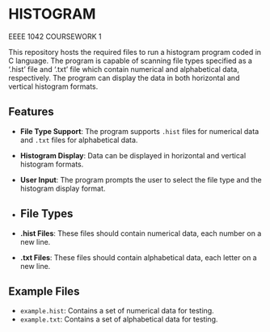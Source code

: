 # HISTOGRAM
EEEE 1042 COURSEWORK 1

This repository hosts the required files to run a histogram program coded in C language. The program is capable of scanning file types specified as a ‘.hist’ file and ‘.txt’ file which contain numerical and alphabetical data, respectively. The program can display the data in both horizontal and vertical histogram formats.

## Features
- **File Type Support**: The program supports `.hist` files for numerical data and `.txt` files for alphabetical data.
- **Histogram Display**: Data can be displayed in horizontal and vertical histogram formats.
- **User Input**: The program prompts the user to select the file type and the histogram display format.

- ## File Types
- **.hist Files**: These files should contain numerical data, each number on a new line.
- **.txt Files**: These files should contain alphabetical data, each letter on a new line.

## Example Files
- `example.hist`: Contains a set of numerical data for testing.
- `example.txt`: Contains a set of alphabetical data for testing.

